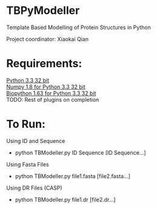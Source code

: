 TBPyModeller
============

Template Based Modelling of Protein Structures in Python

Project coordinator:  Xiaokai Qian

Requirements:
=============
[Python 3.3 32 bit](http://www.python.org/download/)  
[Numpy 1.8 for Python 3.3 32 bit](http://www.numpy.org/)  
[Biopython 1.63 for Python 3.3 32 bit](http://biopython.org/wiki/Download)  
TODO: Rest of plugins on completion

To Run:
=======
Using ID and Sequence  
- python TBModeller.py ID Sequence [ID Sequence...]  

Using Fasta Files
- python TBModeller.py file1.fasta [file2.fasta...]  

Using DR Files (CASP)
- python TBModeller.py file1.dr [file2.dr...]  